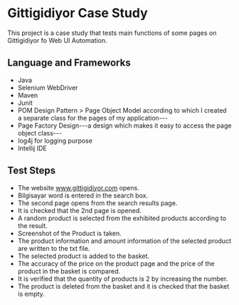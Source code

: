 # Gittigidiyor Case Study
This project is a case study that tests main functions of some pages on Gittigidiyor fo Web UI Automation.
## Language and Frameworks
* Java
* Selenium WebDriver
* Maven
* Junit
* POM Design Pattern > Page Object Model according to which I created a separate class for the pages of
my application---
* Page Factory Design---a design which makes it easy to access the page object class---
* log4j for logging purpose
* Intellij IDE

## Test Steps

- The website www.gittigidiyor.com opens.
- Bilgisayar word is entered in the search box.
- The second page opens from the search results page.
- It is checked that the 2nd page is opened.
- A random product is selected from the exhibited products according to the result.
- Screenshot of the Product is taken.
- The product information and amount information of the selected product are written to the txt file.
- The selected product is added to the basket.
- The accuracy of the price on the product page and the price of the product in the basket is compared.
- It is verified that the quantity of products is 2 by increasing the number.
- The product is deleted from the basket and it is checked that the basket is empty.

